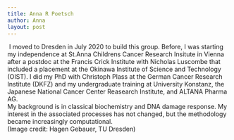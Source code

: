 ```yaml
---
title: Anna R Poetsch
author: Anna
layout: post
---
```


<span class="image left"><img src="{{ 'assets/images/Anna_smaller.jpg' | relative_url }}" alt="" /></span>
I moved to Dresden in July 2020 to build this group. Before, I was starting my independence at St.Anna Childrens Cancer Research Insitute in Vienna after a postdoc at the Francis Crick Institute with Nicholas Luscombe that included a placement at the Okinawa Institute of Science and Technology (OIST). I did my PhD with Christoph Plass at the German Cancer Research Institute (DKFZ) and my undergraduate training at University Konstanz, the Japanese National Cancer Center Reasearch Institute, and ALTANA Pharma AG.  
My background is in classical biochemistry and DNA damage response. My interest in the associated processes has not changed, but the methodology became increasingly computational.  
(Image credit: Hagen Gebauer, TU Dresden) 


